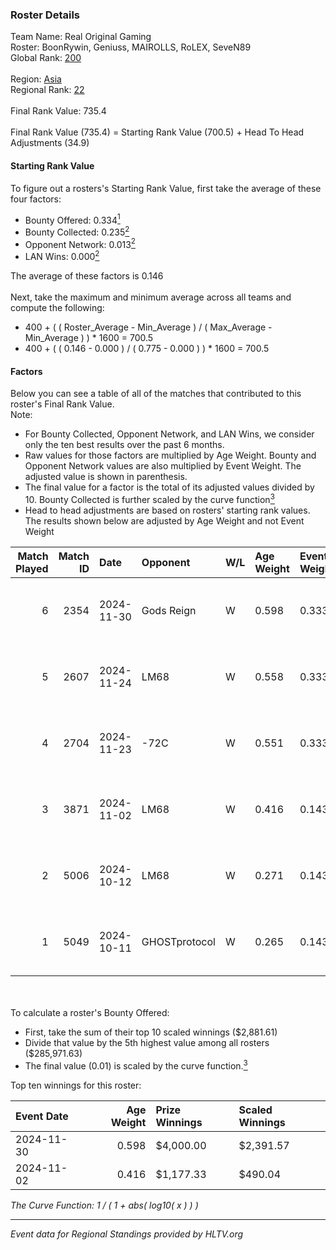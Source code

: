 ### Roster Details<br />
Team Name: Real Original Gaming<br />
Roster: BoonRywin, Geniuss, MAIROLLS, RoLEX, SeveN89<br />
Global Rank: [200](../../standings_global_2025_02_28.md)<br />
<br />
Region: [Asia]( ../../standings_asia_2025_02_28.md)<br />
Regional Rank: [22]( ../../standings_asia_2025_02_28.md)<br />
<br />
Final Rank Value:  735.4<br />
<br />
Final Rank Value (735.4) = Starting Rank Value (700.5) + Head To Head Adjustments (34.9)<br />

#### Starting Rank Value<br />
To figure out a rosters's Starting Rank Value, first take the average of these four factors:<br />
- Bounty Offered: 0.334[<sup>1</sup>](#table2)
- Bounty Collected: 0.235[<sup>2</sup>](#table1)
- Opponent Network: 0.013[<sup>2</sup>](#table1)
- LAN Wins: 0.000[<sup>2</sup>](#table1)

The average of these factors is 0.146<br />
<br />
Next, take the maximum and minimum average across all teams and compute the following:<br />
- 400 + ( ( Roster_Average - Min_Average ) / ( Max_Average - Min_Average ) ) * 1600 = 700.5
- 400 + ( ( 0.146 - 0.000 ) / ( 0.775 - 0.000 ) ) * 1600 = 700.5


#### Factors<br />
Below you can see a table of all of the matches that contributed to this roster's Final Rank Value.<br />
Note:<br />

- For Bounty Collected, Opponent Network, and LAN Wins, we consider only the ten best results over the past 6 months.
- Raw values for those factors are multiplied by Age Weight. Bounty and Opponent Network values are also multiplied by Event Weight. The adjusted value is shown in parenthesis.
- The final value for a factor is the total of its adjusted values divided by 10. Bounty Collected is further scaled by the curve function[<sup>3</sup>](#curveFunction)
- Head to head adjustments are based on rosters' starting rank values. The results shown below are adjusted by Age Weight and not Event Weight
<span id="table1"></span><br />


| Match Played | Match ID | Date       | Opponent      | W/L | Age Weight | Event Weight | Bounty Collected | Opponent Network | LAN Wins  | H2H Adj. | Roster                                       |
| -: | -: | :- | :- | :- | :- | :- | :- | :- | :- | -: | :- |
|            6 |     2354 | 2024-11-30 | Gods Reign    | W   | 0.598      | 0.333        | 0.024 (0.005)    | 0.573 (0.114)    | 0 (0.000) |    12.57 | BoonRywin, Geniuss, MAIROLLS, RoLEX, SeveN89 |
|            5 |     2607 | 2024-11-24 | LM68          | W   | 0.558      | 0.333        | 0.003 (0.000)    | 0.054 (0.010)    | 0 (0.000) |     7.23 | BoonRywin, Geniuss, MAIROLLS, RoLEX, SeveN89 |
|            4 |     2704 | 2024-11-23 | -72C          | W   | 0.551      | 0.333        | 0.001 (0.000)    | 0.000 (0.000)    | 0 (0.000) |     4.57 | BoonRywin, Geniuss, MAIROLLS, RoLEX, SeveN89 |
|            3 |     3871 | 2024-11-02 | LM68          | W   | 0.416      | 0.143        | 0.003 (0.000)    | 0.054 (0.003)    | 0 (0.000) |     5.52 | BoonRywin, Geniuss, MAIROLLS, RoLEX, SeveN89 |
|            2 |     5006 | 2024-10-12 | LM68          | W   | 0.271      | 0.143        | 0.003 (0.000)    | 0.054 (0.002)    | 0 (0.000) |     3.68 | BoonRywin, Geniuss, MAIROLLS, RoLEX, SeveN89 |
|            1 |     5049 | 2024-10-11 | GHOSTprotocol | W   | 0.265      | 0.143        | 0.000 (0.000)    | 0.013 (0.001)    | 0 (0.000) |     1.30 | BoonRywin, Geniuss, MAIROLLS, RoLEX, SeveN89 |

<br />
<span id="table2"></span><br />
To calculate a roster's Bounty Offered:<br />

- First, take the sum of their top 10 scaled winnings ($2,881.61)
- Divide that value by the 5th highest value among all rosters ($285,971.63)
- The final value (0.01) is scaled by the curve function.[<sup>3</sup>](#curveFunction)

Top ten winnings for this roster:<br />

| Event Date | Age Weight | Prize Winnings | Scaled Winnings |
| :- | -: | :- | :- |
| 2024-11-30 |      0.598 | $4,000.00      | $2,391.57       |
| 2024-11-02 |      0.416 | $1,177.33      | $490.04         |


<span id="curveFunction"></span>_The Curve Function: 1 / ( 1 + abs( log10( x ) ) )_<br />

---
_Event data for Regional Standings provided by HLTV.org_<br />
